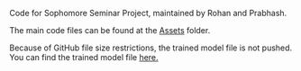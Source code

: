 Code for Sophomore Seminar Project, maintained by Rohan and Prabhash.

The main code files can be found at the [Assets](https://github.com/RyanX5/WorderAI/tree/main/Assets) folder.

Because of GitHub file size restrictions, the trained model file is not pushed. You can find the trained model file [here.](https://drive.google.com/file/d/1enwCbjRTTrBN-4a6JsVzvyFGsAV_y5g9/view?usp=sharing)
